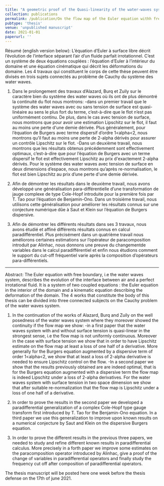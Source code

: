 ```yaml
--- 
title: "A geometric proof of the Quasi-linearity of the water-waves system" 
collection: publications  
permalink: /publication/On the flow map of the Euler equation withh free boundary
pubtype: 'thesis'
venue: 'unpublished manuscript'
date: 2021-01-01
paperurl: ''
---
```

Résumé (english version below): L’équation d’Euler à surface libre décrit l’évolution de l’interface séparant l’air d’un fluide parfait irrotationnel. C’est un système de deux équations couplées : l’équation d’Euler à l’intérieur du domaine et une équation cinématique qui décrit les déformations du domaine. Les 4 travaux qui constituent le corps de cette thèse peuvent être divisés en trois sujets connectés au problème de Cauchy du système des water waves.

1) Dans le prolongement des travaux d’Alazard, Burq et Zuily sur le caractère bien du système des water waves où ils ont de plus démontré la continuité du flot nous montrons:
-dans un  premier travail que le système des water waves avec ou sans tension de surface est quasi-linéaire au sens le plus fort du terme, c’est-à-dire que le flot n’est pas uniformément continu. De plus, dans le cas avec tension de surface, nous montrons que pour avoir une estimation Lipschitz sur le flot, il faut au moins une perte d'une demie dérivée. Plus généralement, pour l’équation de Burgers avec terme dispersif d’ordre 1<alpha<2, nous montrons qu’il faut au moins une perte de 2-alpha dérivés pour assurer un contrôle Lipschitz sur le flot.
-Dans un deuxième travail, nous montrons que les résultats obtenus précédemment sont effectivement optimaux, c’est-à-dire que pour l’équation de Burgers avec un
terme dispersif le flot est effectivement Lipschitz au prix d'exactement 2-alpha dérivés. Pour le système des water waves avec tension de surface en deux dimensions d’espace, nous montrons qu’après re-normalisation, le flot est bien Lipschitz au prix d’une perte d'une demie dérivée.

2) Afin de démontrer les résultats dans le deuxième travail, nous avons développé une généralisation para-différentielle d’une transformation de jauge complexe de type Cole-Hopf introduite pour la première fois par T. Tao pour l’équation de Benjamin-Ono. Dans un troisième travail, nous utilisons cette généralisation pour améliorer les résultats connus sur une conjecture numérique dûe à Saut et Klein sur l’équation de Burgers dispersive.

3) Afin de démontrer les différents résultats dans ses 3 travaux, nous avons étudié et affiné différents résultats connus en calcul paradifférentiel. Plus précisément dans un quatrième travail nous améliorons certaines estimations sur l’opérateur de paracomposition introduit par Alinhac, nous donnons une preuve du changementde variables dans le calcul paradifférentiel et enfin nous étudions comment le support du cut-off fréquentiel varie après la composition d’opérateurs para-différentiels.
----------------------------------------------------------------------------------------------------

Abstract: The Euler equation with free boundary, i.e the water waves system, describes the evolution of the interface between air and a perfect irrotational fluid. It is a system of two coupled equations : the Euler equation in the interior of the domain and a kinematic equation describing the deformation of the domain. The 4 works that constitute the body of this thesis can be divided into three connected subjects on the Cauchy problem of the water waves system.

1) In the continuation of the works of Alazard, Burq and Zuily on the well posedness of the water waves system where they moreover showed the continuity if the flow map we show:
-in a first paper that the water waves system with and without surface tension is quasi-linear in the strongest sense, i.e the flow map is not uniformly continuous. Moreover in the case with surface tension we show that in order to have Lipschitz estimate on the flow map at least a loss of one half of a derivative. More generally for the Burgers equation augmented by a dispersive term of order 1<alpha<2, we show that at least a loss of 2-alpha derivative is needed to ensure Lipschitz control on the flow.
-In a second paper we show that the results previously obtained are are indeed optimal, that is for the Burgers equation augmented with a dispersive term the flow map is indeed  Lipschitz under a loss of 2-alpha derivatives. For the water waves system with surface tension in two space dimension we show that after suitable re-normalization that the flow map is Lipschitz under a loss of one half of a derivative.

2) In order to prove the results in the second paper we developed a paradifferential generalization of a complex Cole-Hopf type gauge transform first introduced by T. Tao for the Benjamin-Ono equation. In a third paper we use this generalization to improve upon known results on a numerical conjecture by Saut and Klein on the dispersive Burgers equation.

3) In order to prove the different results in the previous three papers, we needed to study and refine different known results in paradifferential calculus. More precisely in a forth paper we improve some estimates on the paracomposition operator introduced by Alinhac, give a proof of the change of variables in paradifferential operators and finally study the frequency cut off after composition of paradifferential operators.

The thesis manuscript will be posted here one week before the thesis defense on the 17th of june 2021.
<!---
[Download paper here](https://aymanrimah.github.io/files/A geometric proof of the Quasi-linearity of the water-waves system1.pdf)
 --->
 
